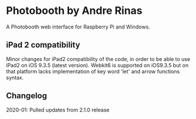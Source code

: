 # Photobooth by Andre Rinas
A Photobooth web interface for Raspberry Pi and Windows. 

## iPad 2 compatibility
Minor changes for iPad2 compatibility of the code, in order to be able to use iPad2 on iOS 9.3.5 (latest version). Webkit6 is supported on iOS9.3.5 but on that platform lacks implementation of key word 'let' and arrow functions syntax.

## Changelog
2020-01: Pulled updates from 2.1.0 release
